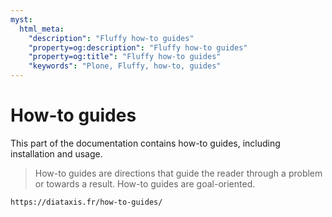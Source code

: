 ```yaml
---
myst:
  html_meta:
    "description": "Fluffy how-to guides"
    "property=og:description": "Fluffy how-to guides"
    "property=og:title": "Fluffy how-to guides"
    "keywords": "Plone, Fluffy, how-to, guides"
---
```


# How-to guides

This part of the documentation contains how-to guides, including installation and usage.

> How-to guides are directions that guide the reader through a problem or towards a result.
> How-to guides are goal-oriented.

```{seealso}
https://diataxis.fr/how-to-guides/
```
